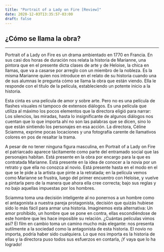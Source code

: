 ```yaml
---
title: "Portrait of a Lady on Fire [Review]"
date: 2020-12-03T13:35:57-03:00
draft: false
---
```


## ¿Cómo se llama la obra?
---

Portrait of a Lady on Fire es un drama ambientado en 1770 en Francia. En sus casi dos horas de duración nos relata la historia de Marianne, una pintora que en el presente dicta clases de arte y de Heloise, la chica en llamas, que va a casarse por arreglo con un miembro de la nobleza. Es la misma Marianne quien nos introduce en el relato de su historia cuando una de sus alumnas le pregunta cómo se llama la obra que están viendo. Ella le responde con el título de la película, estableciendo un potente inicio a la historia. 

Esta cinta es una película de amor y sobre arte. Pero no es una película de flashes visuales ni tampoco de extensos diálogos. Es una película que utiliza al máximo los pocos elementos que la directora eligió para narrar: Los silencios, las miradas, hasta lo insignificante de algunos diálogos nos cuentan que lo que importa ahí no son las palabras que se dicen, sino lo que están sintiendo los personajes en esa acción. La directora, Céline Sciamma, exprime pocas locaciones y una fotografía carente de llamativos colores en pos de resaltar la trama.

A pesar de no tener ninguna figura masculina, en Portrait of a Lady on Fire el patriarcado aparece tácitamente como parte del entramado social que las personajes habitan. Está presente en la obra por encargo para la que es contratada Marianne. Está presente en la idea de conocer a la novia por un retrato y que ella no conozca al novio. Está presente hasta en el modo en el que se le pide a la artista que pinte a la retratada; en la película vemos como Marianne se frustra, luego del primer encuentro con Heloise, y vuelve a pintarla pero de la manera que ahora ella cree correcta; bajo sus reglas y no bajo aquellas impuestas por los hombres. 

Sciamma toma una decisión inteligente al no ponernos a un hombre como el antagonista a nuestra pareja protagonista, decisión que quizás hubiese sido lo más fácil para armar una historia. Imaginemos esta alternativa: Un amor prohibido, un hombre que se pone en contra, ellas escondiéndose de este hombre que les hace imposible su relación. ¿Cuántas películas vimos así? El film en cambio toma un camino mucho más elegante: nos presenta sutilmente a la sociedad como la antagonista de esta historia. El novio no importa, podría haber sido cualquiera. Lo que nos importa es la historia de ellas y la directora puso todos sus esfuerzos en contarla, ¡Y vaya que lo ha logrado!


